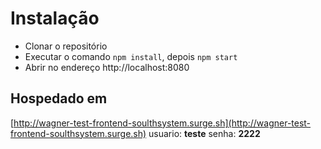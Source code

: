 
# Instalação

 - Clonar o repositório
- Executar o comando ```npm install```, depois ```npm start```
- Abrir no endereço http://localhost:8080

## Hospedado em
[http://wagner-test-frontend-soulthsystem.surge.sh](http://wagner-test-frontend-soulthsystem.surge.sh)
usuario:  **teste**
senha:  **2222**